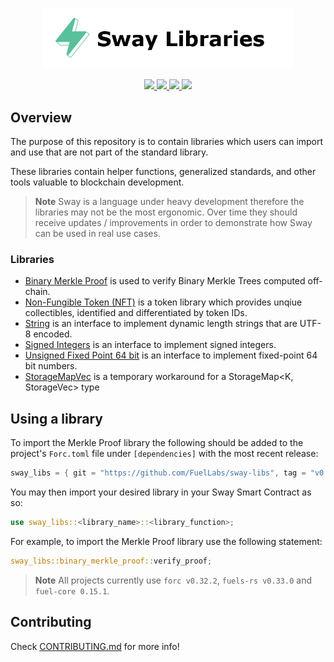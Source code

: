 <p align="center">
    <picture>
        <source media="(prefers-color-scheme: dark)" srcset=".docs/sway_libraries_white.png">
        <img alt="SwayApps logo" width="400px" src=".docs/sway_libraries_black.png">
    </picture>
</p>

<p align="center">
    <a href="https://github.com/FuelLabs/sway-libs/actions/workflows/ci.yml" alt="CI">
        <img src="https://github.com/FuelLabs/sway-libs/actions/workflows/ci.yml/badge.svg" />
    </a>
    <a href="https://crates.io/crates/forc/0.32.2" alt="forc">
        <img src="https://img.shields.io/badge/forc-v0.32.2-orange" />
    </a>
    <a href="./LICENSE" alt="forc">
        <img src="https://img.shields.io/github/license/FuelLabs/sway-libs" />
    </a>
    <a href="https://discord.gg/xfpK4Pe">
        <img src="https://img.shields.io/discord/732892373507375164?color=6A7EC2&logo=discord&logoColor=ffffff&labelColor=6A7EC2&label=Discord" />
    </a>
</p>

## Overview

The purpose of this repository is to contain libraries which users can import and use that are not part of the standard library. 

These libraries contain helper functions, generalized standards, and other tools valuable to blockchain development.

> **Note**
> Sway is a language under heavy development therefore the libraries may not be the most ergonomic. Over time they should receive updates / improvements in order to demonstrate how Sway can be used in real use cases.

### Libraries

- [Binary Merkle Proof](./sway_libs/src/merkle_proof/) is used to verify Binary Merkle Trees computed off-chain.
- [Non-Fungible Token (NFT)](./sway_libs/src/nft/) is a token library which provides unqiue collectibles, identified and differentiated by token IDs.
- [String](./sway_libs/src/string/) is an interface to implement dynamic length strings that are UTF-8 encoded.
- [Signed Integers](./sway_libs/src/signed_integers/) is an interface to implement signed integers.
- [Unsigned Fixed Point 64 bit](./sway_libs/src/fixed_point/ufp/ufp64) is an interface to implement fixed-point 64 bit numbers.
- [StorageMapVec](./sway_libs/src/storagemapvec/) is a temporary workaround for a StorageMap<K, StorageVec<V>> type

## Using a library

To import the Merkle Proof library the following should be added to the project's `Forc.toml` file under `[dependencies]` with the most recent release:

```rust
sway_libs = { git = "https://github.com/FuelLabs/sway-libs", tag = "v0.1.0" }
```

You may then import your desired library in your Sway Smart Contract as so:

```rust
use sway_libs::<library_name>::<library_function>;
```

For example, to import the Merkle Proof library use the following statement:

```rust
sway_libs::binary_merkle_proof::verify_proof;
```

> **Note**
> All projects currently use `forc v0.32.2`, `fuels-rs v0.33.0` and `fuel-core 0.15.1`.

## Contributing

Check [CONTRIBUTING.md](./CONTRIBUTING.md) for more info!
